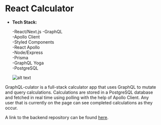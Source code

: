 # React Calculator

* **Tech Stack:**
   
   -React/Next.js
   -GraphQL  
   -Apollo Client  
   -Styled Components  
   -React Apollo     
   -Node/Express  
   -Prisma  
   -GraphQL Yoga  
   -PostgreSQL
  
  ![alt text][screenshot]

[screenshot]: https://i.imgur.com/nGKbQLd.png

GraphQL-culator is a full-stack calculator app that uses GraphQL to mutate and query calculations. Calculations are stored in a PostgreSQL database and fetched in real time using polling with the help of Apollo Client. Any user that is currently on the page can see completed calculations as they occur.

A link to the backend repository can be found [here](https://github.com/justindaiello/react_calculator_backend/tree/master).

